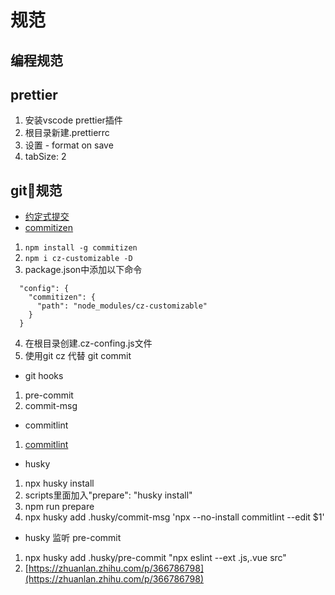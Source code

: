 # 规范
## 编程规范
## prettier
1. 安装vscode prettier插件
2. 根目录新建.prettierrc
3. 设置 - format on save
4. tabSize: 2

## git规范
- [约定式提交](https://www.conventionalcommits.org/zh-hans/v1.0.0/)
- [commitizen](https://github.com/commitizen/cz-cli)
1. `npm install -g commitizen`
2. `npm i cz-customizable -D`
3. package.json中添加以下命令
```
  "config": {
    "commitizen": {
      "path": "node_modules/cz-customizable"
    }
  }
```
4. 在根目录创建.cz-confing.js文件
5. 使用git cz 代替 git commit

- git hooks
1. pre-commit
2. commit-msg

- commitlint
1. [commitlint](https://www.cnblogs.com/qiqi715/p/12737297.html)
- husky
1. npx husky install
2. scripts里面加入"prepare": "husky install"
3. npm run prepare
4. npx husky add .husky/commit-msg 'npx --no-install commitlint --edit $1'

- husky 监听 pre-commit
1. npx husky add .husky/pre-commit "npx eslint --ext .js,.vue src"
2. [https://zhuanlan.zhihu.com/p/366786798](https://zhuanlan.zhihu.com/p/366786798)